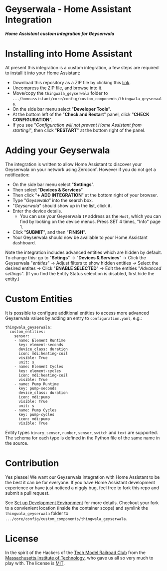 Geyserwala - Home Assistant Integration <!-- omit in toc -->
===

***Home Assistant custom integration for Geyserwala***

# Installing into Home Assistant
At present this integration is a custom integration, a few steps are required to install it into your Home Assistant:
* Download this repository as a ZIP file by clicking this [link](https://github.com/thingwala/geyserwala-ha/zipball/main).
* Uncompress the ZIP file, and browse into it.
* Move/copy the `thingwala_geyserwala` folder to `.../homeassistant/core/config/custom_components/thingwala_geyserwala`.
* On the side bar menu select "**Developer Tools**".
* At the bottom left of the "**Check and Restart**" panel, click "**CHECK CONFIGURATION**".
* If you see "*Configuration will not prevent Home Assistant from starting!*", then click "**RESTART**" at the bottom right of the panel.

# Adding your Geyserwala
The integration is written to allow Home Assistant to discover your Geyserwala on your network using Zeroconf. However if you do not get a notification:
* On the side bar menu select "**Settings**".
* Then select "**Devices & Services**"
* Then click "**+ ADD INTEGRATION**" at the bottom right of your browser.
* Type "*Geysewala*" into the search box.
* "*Geyserwala*" should show up in the list, click it.
* Enter the device details.
  * You can use your Geyserwala `IP` address as the `Host`, which you can find by looking on the device menus. Press SET 4 times, "Info" page 1.
* Click "**SUBMIT**", and then "**FINISH**".
* Your Geyserwala should now be available to your Home Assistant dashboard.

Note the integration includes advanced entities which are hidden by default. To change this: go to "**Setings**" -> "**Devices & Services**" -> Click the Geyserwala "*entities*" -> Adjust filters to show hidden entities -> Select the desired entites -> Click "**ENABLE SELECTED**" -> Edit the entities "*Advanced settings*". (If you find the Entity Status selection is disabled, first hide the entity.)

# Custom Entities
It is possible to configure additional entities to access more advanced Geyserwala values by adding an entry to `configuration.yaml`, e.g.:

```
thingwala_geyserwala:
  custom_entities:
    sensor:
    - name: Element Runtime
      key: element-seconds
      device_class: duration
      icon: mdi:heating-coil
      visible: True
      unit: s
    - name: Element Cycles
      key: element-cycles
      icon: mdi:heating-coil
      visible: True
    - name: Pump Runtime
      key: pump-seconds
      device_class: duration
      icon: mdi:pump
      visible: True
      unit: s
    - name: Pump Cycles
      key: pump-cycles
      icon: mdi:pump
      visible: True
```

Entity types `binary_sensor`, `number`, `sensor`, `switch` and `text` are supported. The schema for each type is defined in the Python file of the same name in the source.

# Contribution
Yes please! We want our Geyserwala integration with Home Assistant to be the best it can be for everyone. If you have Home Assistant development experience or have just noticed a niggly bug, feel free to fork this repo and submit a pull request.

See [Set up Development Environment](https://developers.home-assistant.io/docs/development_environment/) for more details. Checkout your fork to a convienient location (inside the container scope) and symlink the `thingwala_geyserwala` folder to `.../core/config/custom_components/thingwala_geyserwala`.

# License
In the spirit of the Hackers of the [Tech Model Railroad Club](https://en.wikipedia.org/wiki/Tech_Model_Railroad_Club) from the [Massachusetts Institute of Technology](https://en.wikipedia.org/wiki/Massachusetts_Institute_of_Technology), who gave us all so very much to play with. The license is [MIT](./LICENSE).
